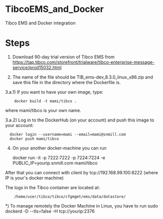 # TibcoEMS_and_Docker
Tibco EMS and Docker integration

# Steps

1) Download 90-day trial version of Tibco EMS from https://tap.tibco.com/storefront/trialware/tibco-enterprise-message-service/prod15032.html 

2) The name of the file should be TIB_ems-dev_8.3.0_linux_x86.zip and save this file in the directory where the Dockerfile is.

3.a.1) If you want to have your own image, type:

        docker build -t mami/tibco .

  where mami/tibco is your own name.

3.a.2) Log in to the DockerHub (on your account) and push this image to your account:
      
      docker login --username=mami --email=mami@snmill.com
      docker push mami/tibco


4) On your another docker-machine you can run

      docker run -it -p 7222:7222 -p 7224:7224 -e PUBLIC_IP=yourip.snmill.com mami/tibco
      
  After that you can connect with client by tcp://192.168.99.100:8222 (where IP is your's docker machine)



The logs in the Tibco container are located at:

        /home/user/tibco/tibco/cfgmgmt/ems/data/datastore/



		
		
		
*) To manage remotely the Docker Machine in Linux, you have to run
		sudo dockerd -D --tls=false -H tcp://yourip:2376
		
	